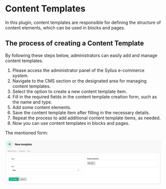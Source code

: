 # Content Templates

In this plugin, content templates are responsible for defining the structure of content elements, which can be used in blocks and pages.

## The process of creating a Content Template

By following these steps below, administrators can easily add and manage content templates.

1. Please access the administrator panel of the Sylius e-commerce system.
2. Navigate to the CMS section or the designated area for managing content templates.
3. Select the option to create a new content template item.
4. Fill in the required fields in the content template creation form, such as the name and type.
5. Add some content elements.
6. Save the content template item after filling in the necessary details.
7. Repeat the process to add additional content template items, as needed.
8. Now you can use content templates in blocks and pages.

The mentioned form:

![Screenshot showing content template creation form in admin](content_template_create_cms.png)
